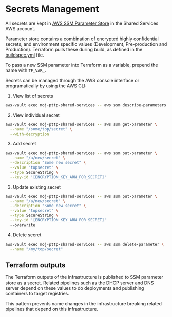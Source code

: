 # Secrets Management

All secrets are kept in [AWS SSM Parameter Store](https://docs.aws.amazon.com/systems-manager/latest/userguide/systems-manager-parameter-store.html) in the Shared Services AWS account.

Parameter store contains a combination of encrypted highly confidential secrets, and environment specific values (Development, Pre-production and Production).
Terraform pulls these during build, as defined in the [buildspec.yml](../buildspec.yml) file.

To pass a new SSM parameter into Terraform as a variable, prepend the name with `TF_VAR_`.

Secrets can be managed through the AWS console interface or programatically by using the AWS CLI:

1. View list of secrets

```sh
aws-vault exec moj-pttp-shared-services -- aws ssm describe-parameters
```

2. View individual secret

```sh
aws-vault exec moj-pttp-shared-services -- aws ssm get-parameter \
  --name "/some/top/secret" \
  --with-decryption
```

3. Add secret

```sh
aws-vault exec moj-pttp-shared-services -- aws ssm put-parameter \
  --name "/a/new/secret" \
  --description "Some new secret" \
  --value "topsecret" \
  --type SecureString \
  --key-id '[ENCRYPTION_KEY_ARN_FOR_SECRET]'
```

3. Update existing secret

```sh
aws-vault exec moj-pttp-shared-services -- aws ssm put-parameter \
  --name "/a/new/secret" \
  --description "Some new secret" \
  --value "topsecret" \
  --type SecureString \
  --key-id '[ENCRYPTION_KEY_ARN_FOR_SECRET]'
  --overwrite
```

4. Delete secret

```sh
aws-vault exec moj-pttp-shared-services -- aws ssm delete-parameter \
  --name "/my/top/secret"
```

## Terraform outputs

The Terraform outputs of the infrastructure is published to SSM parameter store as a secret.
Related pipelines such as the DHCP server and DNS server depend on these values to do deployments and publishing containers to target registries.

This pattern prevents name changes in the infrastructure breaking related pipelines that depend on this infrastructure.
